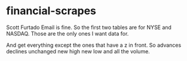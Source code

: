 # financial-scrapes

Scott Furtado
Email is fine. So the first two tables are for NYSE and NASDAQ. Those are the only ones I want data for. 

And get everything except the ones that have a z in front. So advances declines unchanged new high new low and all the volume.